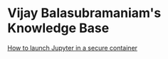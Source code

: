 # Vijay Balasubramaniam's Knowledge Base

[How to launch Jupyter in a secure container](jupyter_container/index.html)